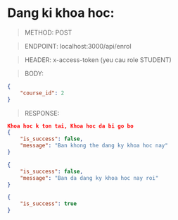 # Dang ki khoa hoc:

> METHOD: POST

> ENDPOINT: localhost:3000/api/enrol

> HEADER: x-access-token (yeu cau role STUDENT)

> BODY: 
```json
{
    "course_id": 2
}
```

> RESPONSE:

```json
Khoa hoc k ton tai, Khoa hoc da bi go bo
{
    "is_success": false,
    "message": "Ban khong the dang ky khoa hoc nay"
}
```

```json
{
    "is_success": false,
    "message": "Ban da dang ky khoa hoc nay roi"
}
```

```json
{
    "is_success": true
}
```